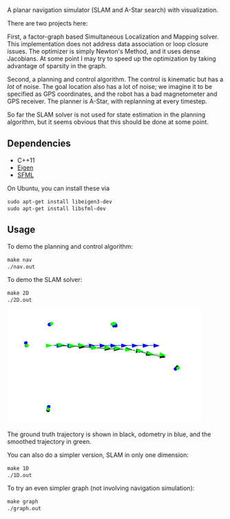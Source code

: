 A planar navigation simulator (SLAM and A-Star search) with visualization.

There are two projects here:

First, a factor-graph based Simultaneous Localization and Mapping solver. This implementation does not address data association or loop closure issues. The optimizer is simply Newton's Method, and it uses dense Jacobians. At some point I may try to speed up the optimization by taking advantage of sparsity in the graph.

Second, a planning and control algorithm. The control is kinematic but has a _lot_ of noise. The goal location also has a lot of noise; we imagine it to be specified as GPS coordinates, and the robot has a bad magnetometer and GPS receiver. The planner is A-Star, with replanning at every timestep.

So far the SLAM solver is not used for state estimation in the planning algorithm, but it seems obvious that this should be done at some point.

## Dependencies

 * C++11
 * [Eigen](http://eigen.tuxfamily.org)
 * [SFML](https://www.sfml-dev.org/tutorials/2.5/)

On Ubuntu, you can install these via

```
sudo apt-get install libeigen3-dev
sudo apt-get install libsfml-dev
```

## Usage

To demo the planning and control algorithm:
```
make nav
./nav.out
```

To demo the SLAM solver:

```
make 2D
./2D.out
```

![alt text](slam.png "Demo screenshot")

The ground truth trajectory is shown in black, odometry in blue, and the smoothed trajectory in green.

You can also do a simpler version, SLAM in only one dimension:

```
make 1D
./1D.out
```

To try an even simpler graph (not involving navigation simulation):

```
make graph
./graph.out
```
